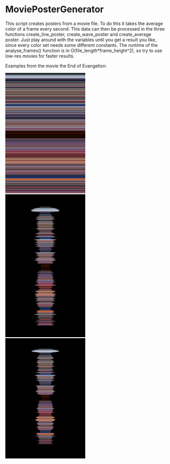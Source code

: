 # MoviePosterGenerator

This script creates posters from a movie file. To do this it takes the average color of a frame every second.
This data can then be processed in the three functions create_line_poster, create_wave_poster and create_average poster.
Just play around with the variables until you get a result you like, since every color set needs some different constants.
The runtime of the analyse_frames() function is in O(file_length*frame_height^2), so try to use low-res movies for faster results.

Examples from the movie the End of Evangelion:

<img src="/Examples/barcode.png" width="50%" height="50%">
<img src="/Examples/wave.png" width="50%" height="50%">
<img src="/Examples/average.png" width="50%" height="50%">

